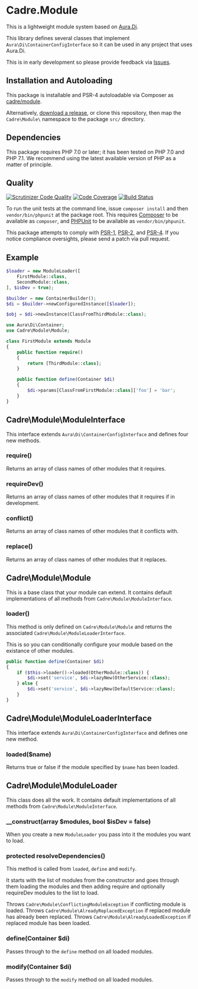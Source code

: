 # Cadre.Module

This is a lightweight module system based on [Aura.Di][].

This library defines several classes that implement 
`Aura\Di\ContainerConfigInterface` so it can be used in any project that uses 
Aura.Di.

This is in early development so please provide feedback via 
[Issues](https://github.com/cadrephp/Cadre.Module/issues).

## Installation and Autoloading

This package is installable and PSR-4 autoloadable via Composer as
[cadre/module][].

Alternatively, [download a release][], or clone this repository, then map the
`Cadre\Module\` namespace to the package `src/` directory.

## Dependencies

This package requires PHP 7.0 or later; it has been tested on PHP 7.0 and 
PHP 7.1. We recommend using the latest available version of PHP as a matter of
principle.

## Quality

[![Scrutinizer Code Quality](https://scrutinizer-ci.com/g/cadrephp/Cadre.Module/badges/quality-score.png?b=0.x)](https://scrutinizer-ci.com/g/cadrephp/Cadre.Module/?branch=0.x)
[![Code Coverage](https://scrutinizer-ci.com/g/cadrephp/Cadre.Module/badges/coverage.png?b=0.x)](https://scrutinizer-ci.com/g/cadrephp/Cadre.Module/?branch=0.x)
[![Build Status](https://travis-ci.org/cadrephp/Cadre.Module.svg?branch=0.x)](https://travis-ci.org/cadrephp/Cadre.Module)

To run the unit tests at the command line, issue `composer install` and then
`vendor/bin/phpunit` at the package root. This requires [Composer][] to be 
available as `composer`, and [PHPUnit][] to be available as `vendor/bin/phpunit`.

This package attempts to comply with [PSR-1][], [PSR-2][], and [PSR-4][]. If
you notice compliance oversights, please send a patch via pull request.

## Example

```php
$loader = new ModuleLoader([
    FirstModule::class,
    SecondModule::class,
], $isDev = true);

$builder = new ContainerBuilder();
$di = $builder->newConfiguredInstance([$loader]);

$obj = $di->newInstance(ClassFromThirdModule::class);
```

```php
use Aura\Di\Container;
use Cadre\Module\Module;

class FirstModule extends Module
{
    public function require()
    {
        return [ThirdModule::class];
    }

    public function define(Container $di)
    {
        $di->params[ClassFromFirstModule::class]['foo'] = 'bar';
    }
}
```

## Cadre\Module\ModuleInterface

This interface extends `Aura\Di\ContainerConfigInterface` and defines four new methods.

### require()

Returns an array of class names of other modules that it requires.

### requireDev()

Returns an array of class names of other modules that it requires if in development.

### conflict()

Returns an array of class names of other modules that it conflicts with.

### replace()

Returns an array of class names of other modules that it replaces.

## Cadre\Module\Module

This is a base class that your module can extend. It contains default implementations of all
methods from `Cadre\Module\ModuleInterface`.

### loader()

This method is only defined on `Cadre\Module\Module` and returns the associated
`Cadre\Module\ModuleLoaderInterface`.

This is so you can conditionally configure your module based on the existance of other
modules.

```php
public function define(Container $di)
{
    if ($this->loader()->loaded(OtherModule::class)) {
        $di->set('service', $di->lazyNew(OtherService::class);
    } else {
        $di->set('service', $di->lazyNew(DefaultService::class);
    }
}
```

## Cadre\Module\ModuleLoaderInterface

This interface extends `Aura\Di\ContainerConfigInterface` and defines one new method.

### loaded($name)

Returns true or false if the module specified by `$name` has been loaded.

## Cadre\Module\ModuleLoader

This class does all the work. It contains default implementations of all
methods from `Cadre\Module\ModuleInterface`.

### __construct(array $modules, bool $isDev = false)

When you create a new `ModuleLoader` you pass into it the modules you want to load.

### protected resolveDependencies()

This method is called from `loaded`, `define` and `modify`.

It starts with the list of modules from the constructor and goes through them loading
the modules and then adding require and optionally requireDev modules to the list to load.

Throws `Cadre\Module\ConflictingModuleException` if conflicting module is loaded.
Throws `Cadre\Module\AlreadyReplacedException` if replaced module has already been replaced.
Throws `Cadre\Module\AlreadyLoadedException` if replaced module has been loaded.

### define(Container $di)

Passes through to the `define` method on all loaded modules.

### modify(Container $di)

Passes through to the `modify` method on all loaded modules.

[Aura.Di]: https://github.com/auraphp/Aura.Di
[PSR-1]: https://github.com/php-fig/fig-standards/blob/master/accepted/PSR-1-basic-coding-standard.md
[PSR-2]: https://github.com/php-fig/fig-standards/blob/master/accepted/PSR-2-coding-style-guide.md
[PSR-4]: https://github.com/php-fig/fig-standards/blob/master/accepted/PSR-4-autoloader.md
[Composer]: http://getcomposer.org/
[PHPUnit]: http://phpunit.de/
[download a release]: https://github.com/cadrephp/Cadre.Module/releases
[cadre/module]: https://packagist.org/packages/cadre/module

